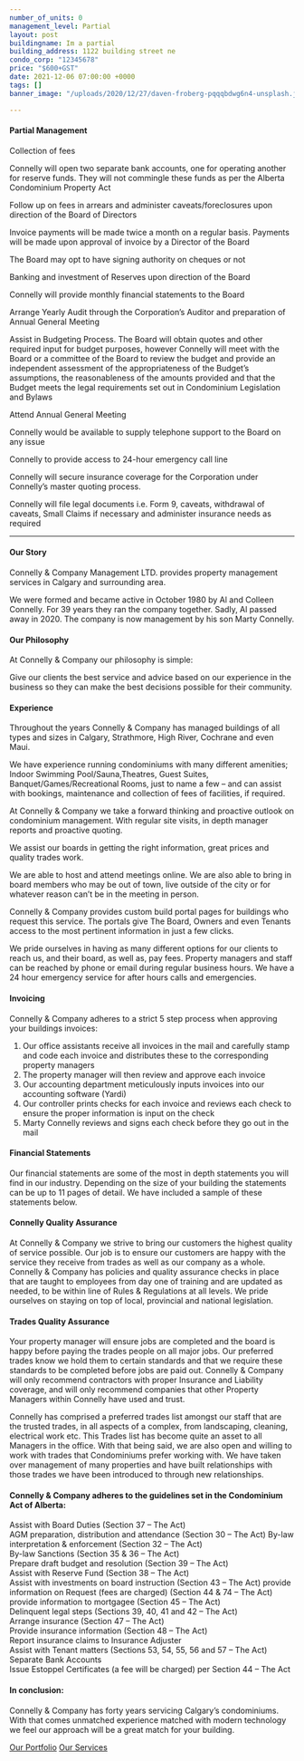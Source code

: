 ```yaml
---
number_of_units: 0
management_level: Partial
layout: post
buildingname: Im a partial
building_address: 1122 building street ne
condo_corp: "12345678"
price: "$600+GST"
date: 2021-12-06 07:00:00 +0000
tags: []
banner_image: "/uploads/2020/12/27/daven-froberg-pqqqbdwg6n4-unsplash.jpg"

---
```

#### **Partial Management**

Collection of fees

Connelly will open two separate bank accounts, one for operating another for reserve funds. They will not commingle these funds as per the Alberta Condominium Property Act

Follow up on fees in arrears and administer caveats/foreclosures upon direction of the Board of Directors

Invoice payments will be made twice a month on a regular basis. Payments will be made upon approval of invoice by a Director of the Board

The Board may opt to have signing authority on cheques or not

Banking and investment of Reserves upon direction of the Board

Connelly will provide monthly financial statements to the Board

Arrange Yearly Audit through the Corporation’s Auditor and preparation of Annual General Meeting

Assist in Budgeting Process. The Board will obtain quotes and other required input for budget purposes, however Connelly will meet with the Board or a committee of the Board to review the budget and provide an independent assessment of the appropriateness of the Budget’s assumptions, the reasonableness of the amounts provided and that the Budget meets the legal requirements set out in Condominium Legislation and Bylaws

Attend Annual General Meeting

Connelly would be available to supply telephone support to the Board on any issue

Connelly to provide access to 24-hour emergency call line

Connelly will secure insurance coverage for the Corporation under Connelly’s master quoting process.

Connelly will file legal documents i.e. Form 9, caveats, withdrawal of caveats, Small Claims if necessary and administer insurance needs as required

***

#### **Our Story**

Connelly & Company Management LTD. provides property management services in Calgary and surrounding area.

We were formed and became active in October 1980 by Al and Colleen Connelly. For 39 years they ran the company together. Sadly, Al passed away in 2020. The company is now management by his son Marty Connelly.

#### **Our Philosophy**

At Connelly & Company our philosophy is simple:

Give our clients the best service and advice based on our experience in the business so they can make the best decisions possible for their community.

#### **Experience**

Throughout the years Connelly & Company has managed buildings of all types and sizes in Calgary, Strathmore, High River, Cochrane and even Maui.

We have experience running condominiums with many different amenities; Indoor Swimming Pool/Sauna,Theatres, Guest Suites, Banquet/Games/Recreational Rooms, just to name a few – and can assist with bookings, maintenance and collection of fees of facilities, if required.

At Connelly & Company we take a forward thinking and proactive outlook on condominium management. With regular site visits, in depth manager reports and proactive quoting.

We assist our boards in getting the right information, great prices and quality trades work.

We are able to host and attend meetings online. We are also able to bring in board members who may be out of town, live outside of the city or for whatever reason can’t be in the meeting in person.

Connelly & Company provides custom build portal pages for buildings who request this service. The portals give The Board, Owners and even Tenants access to the most pertinent information in just a few clicks.

We pride ourselves in having as many different options for our clients to reach us, and their board, as well as, pay fees. Property managers and staff can be reached by phone or email during regular business hours. We have a 24 hour emergency service for after hours calls and emergencies.

#### **Invoicing**

Connelly & Company adheres to a strict 5 step process when approving your buildings invoices:

1. Our office assistants receive all invoices in the mail and carefully stamp and code each invoice and distributes these to the corresponding property managers
2. The property manager will then review and approve each invoice
3. Our accounting department meticulously inputs invoices into our accounting software (Yardi)
4. Our controller prints checks for each invoice and reviews each check to ensure the proper information is input on the check
5. Marty Connelly reviews and signs each check before they go out in the mail

#### **Financial Statements**

Our financial statements are some of the most in depth statements you will find in our industry. Depending on the size of your building the statements can be up to 11 pages of detail. We have included a sample of these statements below.

#### **Connelly Quality Assurance**

At Connelly & Company we strive to bring our customers the highest quality of service possible. Our job is to ensure our customers are happy with the service they receive from trades as well as our company as a whole. Connelly & Company has policies and quality assurance checks in place that are taught to employees from day one of training and are updated as needed, to be within line of Rules & Regulations at all levels. We pride ourselves on staying on top of local, provincial and national legislation.

#### **Trades Quality Assurance**

Your property manager will ensure jobs are completed and the board is happy before paying the trades people on all major jobs. Our preferred trades know we hold them to certain standards and that we require these standards to be completed before jobs are paid out. Connelly & Company will only recommend contractors with proper Insurance and Liability coverage, and will only recommend companies that other Property Managers within Connelly have used and trust.

Connelly has comprised a preferred trades list amongst our staff that are the trusted trades, in all aspects of a complex, from landscaping, cleaning, electrical work etc. This Trades list has become quite an asset to all Managers in the office. With that being said, we are also open and willing to work with trades that Condominiums prefer working with. We have taken over management of many properties and have built relationships with those trades we have been introduced to through new relationships.

#### **Connelly & Company adheres to the guidelines set in the Condominium Act of Alberta:**

Assist with Board Duties (Section 37 – The Act)  
AGM preparation, distribution and attendance (Section 30 – The Act) By-law interpretation & enforcement (Section 32 – The Act)  
By-law Sanctions (Section 35 & 36 – The Act)  
Prepare draft budget and resolution (Section 39 – The Act)  
Assist with Reserve Fund (Section 38 – The Act)  
Assist with investments on board instruction (Section 43 – The Act) provide information on Request (fees are charged) (Section 44 & 74 – The Act) provide information to mortgagee (Section 45 – The Act)  
Delinquent legal steps (Sections 39, 40, 41 and 42 – The Act)  
Arrange insurance (Section 47 – The Act)  
Provide insurance information (Section 48 – The Act)  
Report insurance claims to Insurance Adjuster  
Assist with Tenant matters (Sections 53, 54, 55, 56 and 57 – The Act)  
Separate Bank Accounts  
Issue Estoppel Certificates (a fee will be charged) per Section 44 – The Act

#### **In conclusion:**

Connelly & Company has forty years servicing Calgary’s condominiums. With that comes unmatched experience matched with modern technology we feel our approach will be a great match for your building.

[Our Portfolio](https://connelly-proposal-portfolio.netlify.app/projects/) [Our Services](https://connelly-proposal-portfolio.netlify.app/about/)